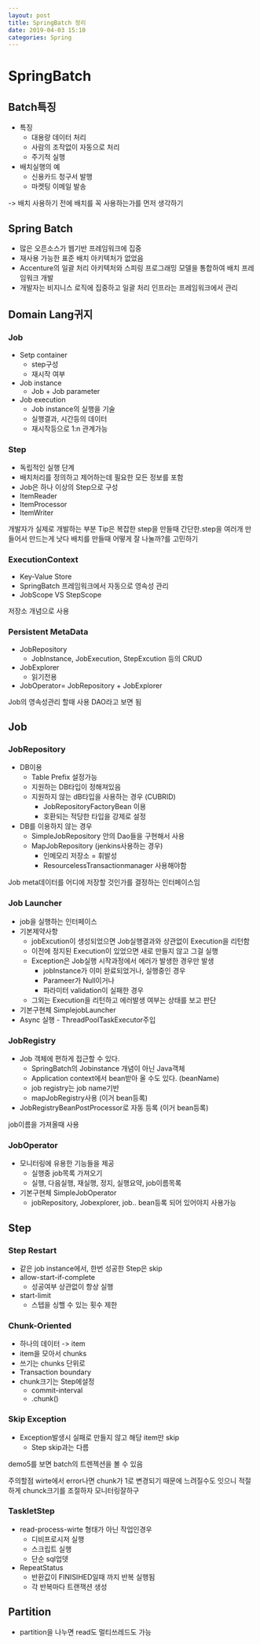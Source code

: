 ```yaml
---
layout: post
title: SpringBatch 정리
date: 2019-04-03 15:10
categories: Spring
---
```


# SpringBatch

## Batch특징

- 특징
	- 대용량 데이터 처리
	- 사람의 조작없이 자동으로 처리
	- 주기적 실행
- 배치실행의 예
	- 신용카드 청구서 발행
	- 마켓팅 이메일 발송

-> 배치 사용하기 전에 배치를 꼭 사용하는가를 먼저 생각하기

## Spring Batch

- 많은 오픈소스가 웹기반 프레임워크에 집중
- 재사용 가능한 표준 배치 아키텍처가 없었음
- Accenture의 일괄 처리 아키텍처와 스피링 프로그래밍 모델을 통합하여 배치 프레임워크 개발
- 개발자는 비지니스 로직에 집중하고 일괄 처리 인프라는 프레임워크에서 관리

## Domain Lang귀지

### Job

- Setp container
	- step구성
	- 재시작 여부
- Job instance
	- Job + Job parameter
- Job execution	
	- Job instance의 실행을 기술
	- 실행결과, 시간등의 데이터
	- 재시작등으로 1:n 관계가능

### Step

- 독립적인 실행 단계
- 배치처리를 정의하고 제어하는데 필요한 모든 정보를 포함
- Job은 하나 이상의 Step으로 구성
- ItemReader
- ItemProcessor
- ItemWriter

개발자가 실제로 개발하는 부분
Tip은 복잡한 step을 만들때 간단한.step을 여러개 만들어서 만드는게 낫다 
배치를 만들때 어떻게 잘 나눌까?를 고민하기

### ExecutionContext

- Key-Value Store
- SpringBatch 프레임워크에서 자동으로 영속성 관리
- JobScope VS StepScope

저장소 개념으로 사용

### Persistent MetaData

- JobRepository
	- JobInstance, JobExecution, StepExcution 등의 CRUD
- JobExplorer
	- 읽기전용 
- JobOperator= JobRepository + JobExplorer

Job의 영속성관리 할때 사용 DAO라고 보면 됨


## Job

### JobRepository

- DB이용
	- Table Prefix 설정가능
	- 지원하는 DB타입이 정해져있음
	- 지원하지 않는 dB타입을 사용하는 경우 (CUBRID)
		- JobRepositoryFactoryBean 이용
		- 호환되는 적당한 타입을 강제로 설정
- DB를 이용하지 않는 경우
	- SimpleJobRepository 안의 Dao들을 구현해서 사용
	- MapJobRepository (jenkins사용하는 경우)
		- 인메모리 저장소 = 휘발성
		- ResourcelessTransactionmanager 사용해야함

Job meta데이터를 어디에 저장할 것인가를 결정하는 인터페이스임

### Job Launcher

- job을 실행하는 인터페이스
- 기본제약사항
	- jobExcution이 생성되었으면 Job실행결과와 상관없이 Execution을 리턴함
	- 이전에 정지된 Execution이 있었으면 새로 만들지 않고 그걸 실행
	- Exception은 Job실행 시작과정에서 에러가 발생한 경우만 발생
		- jobInstance가 이미 완료되었거나, 실행중인 경우
		- Parameer가 Null이거나
		- 파라미터 validation이 실패한 경우
	- 그외는 Execution을 리턴하고 에러발생 여부는 상태를 보고 판단
- 기본구현체 SimplejobLauncher
- Async 실행 - ThreadPoolTaskExecutor주입	

### JobRegistry

- Job 객체에 편하게 접근할 수 있다.
	- SpringBatch의 Jobinstance 개념이 아닌 Java객체
	- Application context에서 bean받아 올 수도 있다. (beanName)
	- job registry는 job name기반
	- mapJobRegistry사용 (이거 bean등록)
- JobRegistryBeanPostProcessor로 자동 등록 (이거 bean등록)

job이름을 가져올때 사용 

### JobOperator

- 모니터링에 유용한 기능들을 제공
	- 실행중 job목록 가져오기
	- 실행, 다음실행, 재실행, 정지, 실행요약, job이름목록
- 기본구현체 SimpleJobOperator
	- jobRepository, Jobexplorer, job.. bean등록 되어 있어야지 사용가능


## Step

### Step Restart
- 같은 job instance에서, 한번 성공한 Step은 skip
- allow-start-if-complete
	- 성공여부 상관없이 항상 실행
- start-limit
	- 스텝을 싱핼 수 있는 횟수 제한

### Chunk-Oriented

- 하나의 데이터 -> item
- item을 모아서 chunks
- 쓰기는 chunks 단위로
- Transaction boundary
- chunk크기는 Step에설정
	- commit-interval
	- .chunk()

### Skip Exception

- Exception발생시 실패로 만들지 않고 해당 item만 skip
	- Step skip과는 다름

demo5를 보면 batch의 트렌젝션을 볼 수 있음

주의할점 wirte에서 error나면 chunk가 1로 변경되기 때문에 느려질수도 잇으니 적절하게 chunck크기를 조절하자 모니터링잘하구

### TaskletStep

- read-process-wirte 형태가 아닌 작업인경우
	- 디비프로시저 실행
	- 스크립트 실행
	- 단순 sql업뎃
- RepeatStatus
	- 반환값이 FINISIHED일때 까지 반복 실행됨
	- 각 반복마다 트랜잭션 생성	

	
	
## Partition

- partition을 나누면 read도 멀티쓰레드도 가능